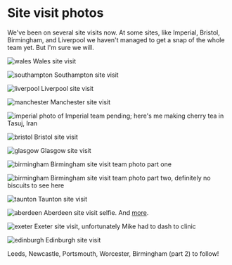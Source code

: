 # Site visit photos

We've been on several site visits now. At some sites, like Imperial, Bristol, Birmingham, and Liverpool we haven't managed to get a snap of the whole team yet. But I'm sure we will. 

![wales](https://github.com/drcjar/ipfjes/blob/master/photos/20170516_134521.jpg)
Wales site visit

![southampton](https://github.com/drcjar/ipfjes/blob/master/photos/IMG_0859.jpg)
Southampton site visit

![liverpool](https://github.com/drcjar/ipfjes/blob/master/photos/20170518_123241.jpg)
Liverpool site visit

![manchester](https://github.com/drcjar/ipfjes/blob/master/photos/IMG_0879.jpg)
Manchester site visit

![imperial](https://github.com/drcjar/ipfjes/blob/master/photos/Carl3.jpg)
photo of Imperial team pending; here's me making cherry tea in Tasuj, Iran

![bristol](https://github.com/drcjar/ipfjes/blob/master/photos/20170524_140546.jpg)
Bristol site visit

![glasgow](https://github.com/drcjar/ipfjes/blob/master/photos/20170627_113758(0).jpg)
Glasgow site visit

![birmingham](https://github.com/drcjar/ipfjes/blob/master/photos/GWBirmingham.jpg)
Birmingham site visit team photo part one

![birmingham](https://github.com/drcjar/ipfjes/blob/master/photos/image001.jpg)
Birmingham site visit team photo part two, definitely no biscuits to see here

![taunton](https://github.com/drcjar/ipfjes/blob/master/photos/20170710_140205.jpg)
Taunton site visit

![aberdeen](https://github.com/drcjar/ipfjes/blob/master/photos/IMG_8966.jpg)
Aberdeen site visit selfie. And [more](https://github.com/drcjar/ipfjes/blob/master/photos/20170503_182235.jpg).

![exeter](https://github.com/drcjar/ipfjes/blob/master/photos/20170720_151412.jpg)
Exeter site visit, unfortunately Mike had to dash to clinic

![edinburgh](https://github.com/drcjar/ipfjes/blob/master/photos/20170728_104008.jpg)
Edinburgh site visit



Leeds, Newcastle, Portsmouth, Worcester, Birmingham (part 2) to follow!
